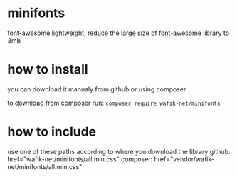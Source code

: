# minifonts
font-awesome lightweight, reduce the large size of font-awesome library to 3mb

# how to install

you can download it manualy from github or using composer

to download from composer run: `composer require wafik-net/minifonts`

# how to include
use one of these paths according to where you download the library
github:  href="wafik-net/minifonts/all.min.css"
composer: href="vendor/wafik-net/minifonts/all.min.css"

